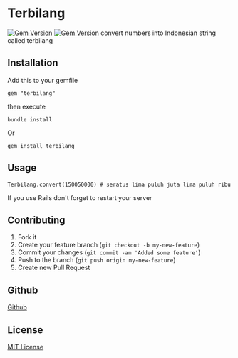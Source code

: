 # Terbilang
[![Gem Version](https://badge.fury.io/rb/terbilang.svg)](https://badge.fury.io/rb/terbilang) [![Gem Version](https://travis-ci.org/kovloq/terbilang.svg)](http://travis-ci.org/kovloq/terbilang) 
convert numbers into Indonesian string called terbilang

## Installation 

Add this to your gemfile

` gem "terbilang" `

then execute

` bundle install `

Or

`gem install terbilang`

## Usage
` Terbilang.convert(150050000) # seratus lima puluh juta lima puluh ribu `

If you use Rails don't forget to restart your server


## Contributing

1. Fork it
2. Create your feature branch (`git checkout -b my-new-feature`)
3. Commit your changes (`git commit -am 'Added some feature'`)
4. Push to the branch (`git push origin my-new-feature`)
5. Create new Pull Request

## Github
[Github](https://github.com/kovloq/terbilang)

## License
[MIT License](http;//dana.mit-license.org/)